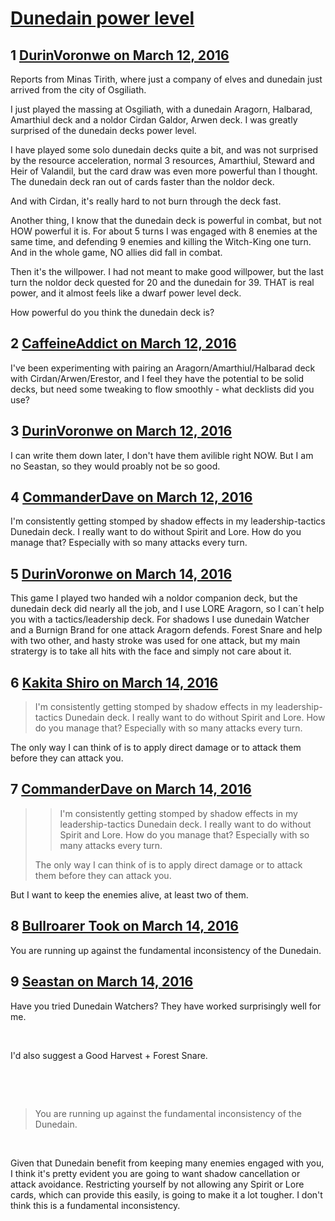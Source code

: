 # [Dunedain power level](https://community.fantasyflightgames.com/topic/205283-dunedain-power-level/)

## 1 [DurinVoronwe on March 12, 2016](https://community.fantasyflightgames.com/topic/205283-dunedain-power-level/?do=findComment&comment=2097597)

Reports from Minas Tirith, where just a company of elves and dunedain just arrived from the city of Osgiliath.

I just played the massing at Osgiliath, with a dunedain Aragorn, Halbarad, Amarthiul deck and a noldor Cirdan Galdor, Arwen deck. I was greatly surprised of the dunedain decks power level.

I have played some solo dunedain decks quite a bit, and was not surprised by the resource acceleration, normal 3 resources, Amarthiul, Steward and Heir of Valandil, but the card draw was even more powerful than I thought. The dunedain deck ran out of cards faster than the noldor deck.

And with Cirdan, it's really hard to not burn through the deck fast.

Another thing, I know that the dunedain deck is powerful in combat, but not HOW powerful it is. For about 5 turns I was engaged with 8 enemies at the same time, and defending 9 enemies and killing the Witch-King one turn. And in the whole game, NO allies did fall in combat.

Then it's the willpower. I had not meant to make good willpower, but the last turn the noldor deck quested for 20 and the dunedain for 39. THAT is real power, and it almost feels like a dwarf power level deck.

How powerful do you think the dunedain deck is?

## 2 [CaffeineAddict on March 12, 2016](https://community.fantasyflightgames.com/topic/205283-dunedain-power-level/?do=findComment&comment=2097606)

I've been experimenting with pairing an Aragorn/Amarthiul/Halbarad deck with Cirdan/Arwen/Erestor, and I feel they have the potential to be solid decks, but need some tweaking to flow smoothly - what decklists did you use?

## 3 [DurinVoronwe on March 12, 2016](https://community.fantasyflightgames.com/topic/205283-dunedain-power-level/?do=findComment&comment=2097918)

I can write them down later, I don't have them avilible right NOW. But I am no Seastan, so they would proably not be so good.

## 4 [CommanderDave on March 12, 2016](https://community.fantasyflightgames.com/topic/205283-dunedain-power-level/?do=findComment&comment=2097953)

I'm consistently getting stomped by shadow effects in my leadership-tactics Dunedain deck. I really want to do without Spirit and Lore. How do you manage that? Especially with so many attacks every turn.

## 5 [DurinVoronwe on March 14, 2016](https://community.fantasyflightgames.com/topic/205283-dunedain-power-level/?do=findComment&comment=2099929)

This game I played two handed wih a noldor companion deck, but the dunedain deck did nearly all the job, and I use LORE Aragorn, so I can´t help you with a tactics/leadership deck. For shadows I use dunedain Watcher and a Burnign Brand for one attack Aragorn defends. Forest Snare and help with two other, and hasty stroke was used for one attack, but my main stratergy is to take all hits with the face and simply not care about it.

## 6 [Kakita Shiro on March 14, 2016](https://community.fantasyflightgames.com/topic/205283-dunedain-power-level/?do=findComment&comment=2100293)

> I'm consistently getting stomped by shadow effects in my leadership-tactics Dunedain deck. I really want to do without Spirit and Lore. How do you manage that? Especially with so many attacks every turn.

The only way I can think of is to apply direct damage or to attack them before they can attack you.

## 7 [CommanderDave on March 14, 2016](https://community.fantasyflightgames.com/topic/205283-dunedain-power-level/?do=findComment&comment=2100661)

> > I'm consistently getting stomped by shadow effects in my leadership-tactics Dunedain deck. I really want to do without Spirit and Lore. How do you manage that? Especially with so many attacks every turn.
> 
> The only way I can think of is to apply direct damage or to attack them before they can attack you.

But I want to keep the enemies alive, at least two of them.

## 8 [Bullroarer Took on March 14, 2016](https://community.fantasyflightgames.com/topic/205283-dunedain-power-level/?do=findComment&comment=2100798)

You are running up against the fundamental inconsistency of the Dunedain.

## 9 [Seastan on March 14, 2016](https://community.fantasyflightgames.com/topic/205283-dunedain-power-level/?do=findComment&comment=2101005)

Have you tried Dunedain Watchers? They have worked surprisingly well for me.

 

I'd also suggest a Good Harvest + Forest Snare.

 

 

> You are running up against the fundamental inconsistency of the Dunedain.

 

Given that Dunedain benefit from keeping many enemies engaged with you, I think it's pretty evident you are going to want shadow cancellation or attack avoidance. Restricting yourself by not allowing any Spirit or Lore cards, which can provide this easily, is going to make it a lot tougher. I don't think this is a fundamental inconsistency.

